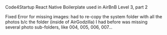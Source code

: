 Code4Startup React Native Boilerplate used in AirBnB Level 3, part 2


Fixed Error for missing images: had to re-copy the system folder with all the photos b/c the  folder (inside of AirGodzilla) I had before was missing several photo sub-folders, like 004, 005, 006, 007...